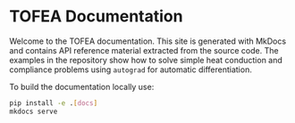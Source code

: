 # TOFEA Documentation

Welcome to the TOFEA documentation. This site is generated with MkDocs and
contains API reference material extracted from the source code. The examples in
the repository show how to solve simple heat conduction and compliance problems
using `autograd` for automatic differentiation.

To build the documentation locally use:

```bash
pip install -e .[docs]
mkdocs serve
```
